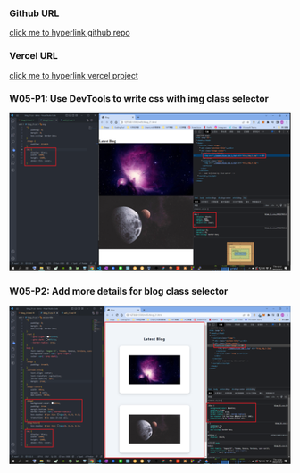 ### Github URL

[click me to hyperlink github repo](https://github.com/thomas0913/1111-web-408440021)

### Vercel URL

[click me to hyperlink vercel project](https://1111-web-408440021.vercel.app/)

### W05-P1: Use DevTools to write css with img class selector

![](w05-p1.png)

### W05-P2: Add more details for blog class selector

![](w05-p2.png)